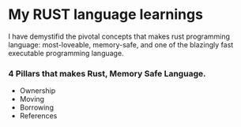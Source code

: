# My RUST language learnings
I have demystifid the pivotal concepts that makes rust programming language: most-loveable, memory-safe, and one of the blazingly fast executable programming language. 

### 4 Pillars that makes Rust, Memory Safe Language.

- Ownership
- Moving
- Borrowing
- References
